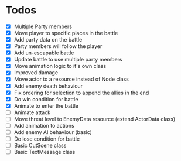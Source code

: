 # Todos

- [x] Multiple Party members
- [x] Move player to specific places in the battle
- [x] Add party data on the battle
- [x] Party members will follow the player
- [x] Add un-escapable battle
- [x] Update battle to use multiple party members
- [x] Move animation logic to it's own class
- [x] Improved damage
- [x] Move actor to a resource instead of Node class
- [x] Add enemy death behaviour
- [x] Fix ordering for selection to append the allies in the end
- [x] Do win condition for battle
- [x] Animate to enter the battle
- [ ] Animate attack
- [ ] Move threat level to EnemyData resource (extend ActorData class)
- [ ] Add animation to actions
- [ ] Add enemy AI behaviour (basic)
- [ ] Do lose condition for battle
- [ ] Basic CutScene class
- [ ] Basic TextMessage class
